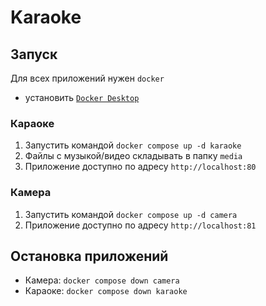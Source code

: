 # Karaoke

## Запуск

Для всех приложений нужен `docker`

- установить [`Docker Desktop`](https://docs.docker.com/desktop/)

### Караоке

1. Запустить командой `docker compose up -d karaoke`
2. Файлы с музыкой/видео складывать в папку `media`
3. Приложение доступно по адресу `http://localhost:80`

### Камера

1. Запустить командой `docker compose up -d camera`
2. Приложение доступно по адресу `http://localhost:81`

## Остановка приложений

- Камера: `docker compose down camera`
- Караоке: `docker compose down karaoke`
